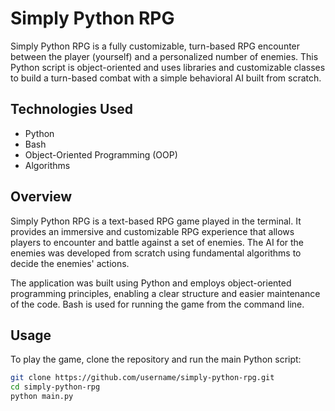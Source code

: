 # Simply Python RPG

Simply Python RPG is a fully customizable, turn-based RPG encounter between the player (yourself) and a personalized number of enemies. This Python script is object-oriented and uses libraries and customizable classes to build a turn-based combat with a simple behavioral AI built from scratch.



## Technologies Used

- Python
- Bash
- Object-Oriented Programming (OOP)
- Algorithms

## Overview

Simply Python RPG is a text-based RPG game played in the terminal. It provides an immersive and customizable RPG experience that allows players to encounter and battle against a set of enemies. The AI for the enemies was developed from scratch using fundamental algorithms to decide the enemies' actions.

The application was built using Python and employs object-oriented programming principles, enabling a clear structure and easier maintenance of the code. Bash is used for running the game from the command line.

## Usage

To play the game, clone the repository and run the main Python script:

```bash
git clone https://github.com/username/simply-python-rpg.git
cd simply-python-rpg
python main.py
